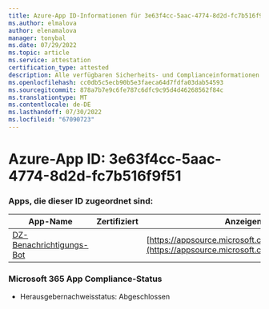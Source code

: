 ```yaml
---
title: Azure-App ID-Informationen für 3e63f4cc-5aac-4774-8d2d-fc7b516f9f51
ms.author: elmalova
author: elenamalova
manager: tonybal
ms.date: 07/29/2022
ms.topic: article
ms.service: attestation
certification_type: attested
description: Alle verfügbaren Sicherheits- und Complianceinformationen für 3e63f4cc-5aac-4774-8d2d-fc7b516f9f51.
ms.openlocfilehash: cc0db5c5ecb90b5e3faeca64d7fdfa03dab54593
ms.sourcegitcommit: 878a7b7e9c6fe787c6dfc9c95d4d46268562f84c
ms.translationtype: MT
ms.contentlocale: de-DE
ms.lasthandoff: 07/30/2022
ms.locfileid: "67090723"
---
```

# <a name="azure-app-id-3e63f4cc-5aac-4774-8d2d-fc7b516f9f51"></a>Azure-App ID: 3e63f4cc-5aac-4774-8d2d-fc7b516f9f51


### <a name="apps-associated-with-this-id"></a>Apps, die dieser ID zugeordnet sind:
| **App-Name** | **Zertifiziert** | **Anzeigen in AppSource** |
|--------------|---------------|-----------------------|
| [DZ-Benachrichtigungs-Bot](../forward/WA200003839.md) |  | [https://appsource.microsoft.com/product/office/WA200003839](https://appsource.microsoft.com/product/office/WA200003839) |

### <a name="microsoft-365-app-compliance-status"></a>Microsoft 365 App Compliance-Status
- Herausgebernachweisstatus: Abgeschlossen
